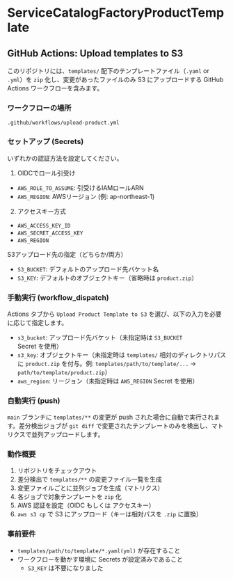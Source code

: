 # ServiceCatalogFactoryProductTemplate

## GitHub Actions: Upload templates to S3

このリポジトリには、`templates/` 配下のテンプレートファイル（`.yaml` or `.yml`）を `zip` 化し、変更があったファイルのみ S3 にアップロードする GitHub Actions ワークフローを含みます。

### ワークフローの場所

` .github/workflows/upload-product.yml `

### セットアップ (Secrets)

いずれかの認証方法を設定してください。

1) OIDCでロール引受け
- `AWS_ROLE_TO_ASSUME`: 引受けるIAMロールARN
- `AWS_REGION`: AWSリージョン (例: ap-northeast-1)

2) アクセスキー方式
- `AWS_ACCESS_KEY_ID`
- `AWS_SECRET_ACCESS_KEY`
- `AWS_REGION`

S3アップロード先の指定（どちらか/両方）
- `S3_BUCKET`: デフォルトのアップロード先バケット名
- `S3_KEY`: デフォルトのオブジェクトキー（省略時は `product.zip`）

### 手動実行 (workflow_dispatch)

Actions タブから `Upload Product Template to S3` を選び、以下の入力を必要に応じて指定します。
- `s3_bucket`: アップロード先バケット（未指定時は `S3_BUCKET` Secret を使用）
- `s3_key`: オブジェクトキー（未指定時は `templates/` 相対のディレクトリパスに `product.zip` を付与。例: `templates/path/to/template/...` -> `path/to/template/product.zip`）
- `aws_region`: リージョン（未指定時は `AWS_REGION` Secret を使用）

### 自動実行 (push)

`main` ブランチに `templates/**` の変更が push された場合に自動で実行されます。差分検出ジョブが `git diff` で変更されたテンプレートのみを検出し、マトリクスで並列アップロードします。

### 動作概要

1. リポジトリをチェックアウト
2. 差分検出で `templates/**` の変更ファイル一覧を生成
3. 変更ファイルごとに並列ジョブを生成（マトリクス）
4. 各ジョブで対象テンプレートを `zip` 化
5. AWS 認証を設定（OIDC もしくは アクセスキー）
6. `aws s3 cp` で S3 にアップロード（キーは相対パスを `.zip` に置換）

### 事前要件

- `templates/path/to/template/*.yaml(yml)` が存在すること
- ワークフローを動かす環境に Secrets が設定済みであること
  - `S3_KEY` は不要になりました